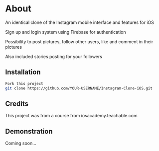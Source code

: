 # About
An identical clone of the Instagram mobile interface and features for iOS

Sign up and login system using Firebase for authentication

Possibility to post pictures, follow other users, like and comment in their pictures

Also included stories posting for your followers

## Installation
```bash
Fork this project
git clone https://github.com/YOUR-USERNAME/Instagram-Clone-iOS.git
```

## Credits
This project was from a course from iosacademy.teachable.com 

## Demonstration
Coming soon...
